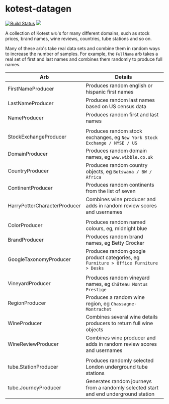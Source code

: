 # kotest-datagen

[![Build Status](https://travis-ci.org/kotest/kotest-datagen.svg?branch=master)](https://travis-ci.org/kotest/kotest-datagen)
[<img src="https://img.shields.io/nexus/s/https/oss.sonatype.org/io.kotest.datagen/kotest-datagen.svg?label=latest%20snapshot&style=plastic"/>](https://oss.sonatype.org/content/repositories/snapshots/io/kotest/datagen/)

A collection of Kotest `Arb`'s for many different domains, such as stock prices, brand names, wine reviews, countries, tube stations and so on.

Many of these arb's take real data sets and combine them in random ways to increase the number of samples. For example, the `FullName` arb takes a real set of first and last names and combines them randomly to produce full names.


| Arb  	| Details  	|
|---	|---	|
| FirstNameProducer | Produces random english or hispanic first names |
| LastNameProducer | Produces random last names based on US census data |
| NameProducer | Produces random first and last names |
|	|	|
| StockExchangeProducer | Produces random stock exchanges, eg `New York Stock Exchange / NYSE / US` |
| DomainProducer | Produces random domain names, eg `www.wibble.co.uk` |
| CountryProducer | Produces random country objects, eg `Botswana / BW / Africa` |
| ContinentProducer | Produces random continents from the list of seven |
| HarryPotterCharacterProducer | Combines wine producer and adds in random review scores and usernames |
|	|	|
| ColorProducer | Produces random named colours, eg, midnight blue |
| BrandProducer | Produces random brand names, eg Betty Crocker |
| GoogleTaxonomyProducer | Produces random google product categories, eg `Furniture > Office Furniture > Desks` |
|	|	|
| VineyardProducer	| Produces random vineyard names, eg `Château Montus Prestige` |
| RegionProducer	| Produces a random wine region, eg `Chassagne-Montrachet` |
| WineProducer | Combines several wine details producers to return full wine objects |
| WineReviewProducer | Combines wine producer and adds in random review scores and usernames |
|	|	|
| tube.StationProducer | Produces randomly selected London underground tube stations |
| tube.JourneyProducer | Generates random journeys from a randomly selected start and end underground station |
